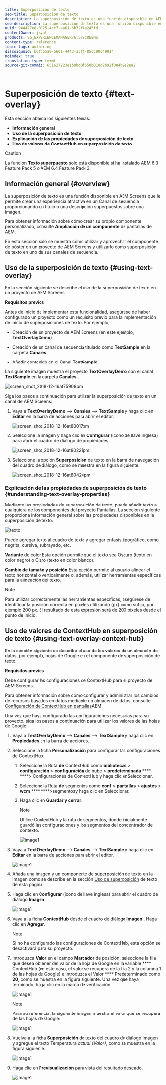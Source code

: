 ```yaml
---
title: Superposición de texto
seo-title: Superposición de texto
description: La superposición de texto es una función disponible en AEM Screens que le permite crear una experiencia atractiva en un Canal de secuencia proporcionando un título o una descripción superpuestos sobre una imagen. Siga esta página para obtener más información.
seo-description: La superposición de texto es una función disponible en AEM Screens que le permite crear una experiencia atractiva en un Canal de secuencia proporcionando un título o una descripción superpuestos sobre una imagen. Siga esta página para obtener más información.
uuid: 944477e8-0025-4cc7-aa61-6b72f4a245fd
contentOwner: jsyal
products: SG_EXPERIENCEMANAGER/6.5/SCREENS
content-type: reference
topic-tags: authoring
discoiquuid: b6fdb5a0-5601-4443-a3f4-85cc90c49914
noindex: true
translation-type: tm+mt
source-git-commit: 651627223e1b9bd0f650b010d2b92f004b9e2ea2

---
```



# Superposición de texto {#text-overlay}

Esta sección abarca los siguientes temas:

* **Información general**
* **Uso de la superposición de texto**
* **Explicación de las propiedades de superposición de texto**
* **Uso de valores de ContextHub en superposición de texto**

>[!CAUTION]
>
>La función **Texto superpuesto** solo está disponible si ha instalado AEM 6.3 Feature Pack 5 o AEM 6.4 Feature Pack 3.

## Información general {#overview}

La superposición de texto es una función disponible en AEM Screens que le permite crear una experiencia atractiva en un Canal de secuencia proporcionando un título o una descripción superpuestos sobre una imagen.

Para obtener información sobre cómo crear su propio componente personalizado, consulte **Ampliación de un componente** de pantallas de AEM.

En esta sección solo se muestra cómo utilizar y aprovechar el componente de póster en un proyecto de AEM Screens y utilizarlo como superposición de texto en uno de sus canales de secuencia.

## Uso de la superposición de texto {#using-text-overlay}

En la sección siguiente se describe el uso de la superposición de texto en un proyecto de AEM Screens.

**Requisitos previos**

Antes de inicio de implementar esta funcionalidad, asegúrese de haber configurado un proyecto como un requisito previo para la implementación de inicio de superposiciones de texto. Por ejemplo,

* Creación de un proyecto de AEM Screens (en este ejemplo, **TextOverlayDemo**)

* Creación de un canal de secuencia titulado como **TextSample** en la carpeta **Canales**

* Añadir contenido en el Canal **TextSample**

La siguiente imagen muestra el proyecto **TextOverlayDemo** con el canal **TextSample** en la carpeta **Canales** .

![screen_shot_2018-12-16at75908pm](assets/screen_shot_2018-12-16at75908pm.png)

Siga los pasos a continuación para utilizar la superposición de texto en un canal de AEM Screens:

1. Vaya a **TextOverlayDemo** —> **Canales** —> **TextSample** y haga clic en **Editar** en la barra de acciones para abrir el editor.

   ![screen_shot_2018-12-16at80017pm](assets/screen_shot_2018-12-16at80017pm.png)

1. Seleccione la imagen y haga clic en **Configurar** (icono de llave inglesa) para abrir el cuadro de diálogo de propiedades.

   ![screen_shot_2018-12-16at80221pm](assets/screen_shot_2018-12-16at80221pm.png)

1. Seleccione la opción **Superposición** de texto en la barra de navegación del cuadro de diálogo, como se muestra en la figura siguiente.

   ![screen_shot_2018-12-16at80424pm](assets/screen_shot_2018-12-16at80424pm.png)

### Explicación de las propiedades de superposición de texto {#understanding-text-overlay-properties}

Mediante las propiedades de superposición de texto, puede añadir texto a cualquiera de los componentes del proyecto Pantallas. La sección siguiente proporciona información general sobre las propiedades disponibles en la superposición de texto:

![texto](assets/text.gif)

Puede agregar texto al cuadro de texto y agregar énfasis tipográfico, como negrita, cursiva, subrayado, etc.

**Variante** de color Esta opción permite que el texto sea Oscuro (texto en color negro) o Claro (texto en color blanco).

**Cambio de tamaño y posición** Esta opción permite al usuario alinear el texto horizontal o verticalmente o, además, utilizar herramientas específicas para la alineación del texto.

>[!NOTE]
>
>Para utilizar correctamente las herramientas específicas, asegúrese de identificar la posición correcta en píxeles utilizando (px) como sufijo, por ejemplo 200 px. El resultado de esta expresión será de 200 píxeles desde el punto de inicio.

## Uso de valores de ContextHub en superposición de texto {#using-text-overlay-context-hub}

En la sección siguiente se describe el uso de los valores de un almacén de datos, por ejemplo, hojas de Google en el componente de superposición de texto.

**Requisitos previos**

Debe configurar las configuraciones de ContextHub para el proyecto de AEM Screens.

Para obtener información sobre cómo configurar y administrar los cambios de recursos basados en datos mediante un almacén de datos, consulte [Configuración de ContextHub en pantallas](https://docs.adobe.com/content/help/en/experience-manager-screens/user-guide/developing/configuring-context-hub.html)AEM.

Una vez que haya configurado las configuraciones necesarias para su proyecto, siga los pasos a continuación para utilizar los valores de las hojas de Google:

1. Vaya a **TextOverlayDemo** —> **Canales** —> **TextSample** y haga clic en **Propiedades** en la barra de acciones.

1. Seleccione la ficha **Personalización** para configurar las configuraciones de ContextHub.

   1. Seleccione la Ruta **de** ContextHub como **bibliotecas** > **configuración** > **configuración** de nube > **predeterminada** **** ****> Configuraciones de ContextHub y haga clic enSeleccionar.

   1. Seleccione la Ruta **de** segmentos como **conf** > **pantallas** > **ajustes** > **wcm** **** ****>segmentosy haga clic en Seleccionar.

   1. Haga clic en **Guardar y cerrar**.

      >[!NOTE]
      >
      >Utilice ContextHub y la ruta de segmentos, donde inicialmente guardó las configuraciones y los segmentos del concentrador de contexto.

      ![image1](/help/user-guide/assets/text-overlay/text-overlay8.png)

1. Vaya a **TextOverlayDemo** —> **Canales** —> **TextSample** y haga clic en **Editar** en la barra de acciones para abrir el editor.

   ![image1](/help/user-guide/assets/text-overlay/text-overlay1.png)

1. Añada una imagen y un componente de superposición de texto en la imagen como se describe en la sección [Uso de superposición](/help/user-guide/text-overlay.md#using-text-overlay) de texto de esta página.

1. Haga clic en **Configurar** (icono de llave inglesa) para abrir el cuadro de diálogo **Imagen** .

   ![image1](/help/user-guide/assets/text-overlay/text-overlay4.png)

1. Vaya a la ficha **ContextHub** desde el cuadro de diálogo **Imagen** . Haga clic en **Agregar**.

   >[!NOTE]
   >Si no ha configurado las configuraciones de ContextHub, esta opción se desactivará para su proyecto.

1. Introduzca **Valor** en el campo **Marcador** de posición, seleccione la fila que desea obtener del valor de la hoja de Google en la variable **** ContextHub (en este caso, el valor se recupera de la fila 2 y la columna 1 de las hojas de Google) e introduzca el Valor **** Predeterminado como **20**, como se muestra en la figura siguiente. Una vez que haya terminado, haga clic en la marca de verificación.

   ![image1](/help/user-guide/assets/text-overlay/text-overlay5.png)

   >[!NOTE]
   >Para su referencia, la siguiente imagen muestra el valor que se recupera de las hojas de Google:

   ![image1](/help/user-guide/assets/text-overlay/text-overlay6.png)

1. Vuelva a la ficha **Superposición** de texto del cuadro de diálogo Imagen y agregue el texto Temperatura *actual {Valor}*, como se muestra en la figura siguiente.

   ![image1](/help/user-guide/assets/text-overlay/text-overlay7.png)

1. Haga clic en **Previsualización** para vista del resultado deseado.

   ![image1](/help/user-guide/assets/text-overlay/text-overlay10.png)















